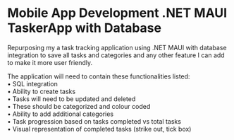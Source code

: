# Mobile App Development .NET MAUI TaskerApp with Database
Repurposing my a task tracking application using .NET MAUI with database integration to save all tasks and categories and any other feature I can add to make it more user friendly.

The application will need to contain these functionalities listed:<br>
• SQL integration<br>
• Ability to create tasks<br>
• Tasks will need to be updated and deleted<br>
• These should be categorized and colour coded<br>
• Ability to add additional categories<br>
• Task progression based on tasks completed vs total tasks<br>
• Visual representation of completed tasks (strike out, tick box)<br>
